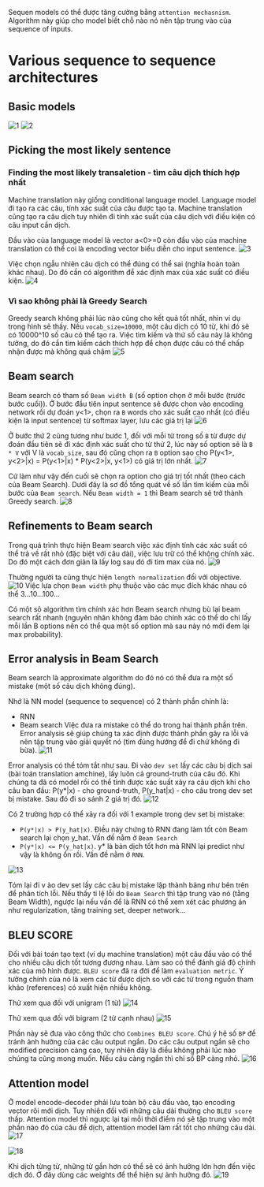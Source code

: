 Sequen models có thể được tăng cường bằng `attention mechasnism`. Algorithm này giúp cho model biết chỗ nào nó nên tập trung vào của sequence of inputs.

# Various sequence to sequence architectures
## Basic models
![1](images/AttentionMechanism/1.png)
![2](images/AttentionMechanism/2.png)

## Picking the most likely sentence
### Finding the most likely transaletion - tìm câu dịch thích hợp nhất

Machine translation này giống conditional language model. Language model đi tạo ra các câu, tính xác suất của câu được tạo ta. Machine translation cũng tạo ra câu dịch tuy nhiên đi tính xác suất của câu dịch với điều kiện có câu input cần dịch. 

Đầu vào của language model là vector a<0>=0 còn đầu vào của machine translation có thể coi là encoding vector biểu diễn cho input sentence.
![3](images/AttentionMechanism/3.png)

Việc chọn ngẫu nhiên câu dịch có thể đúng có thể sai (nghĩa hoàn toàn khác nhau). Do đó cần có algorithm để xác định max của xác suất có điều kiện.
![4](images/AttentionMechanism/4.png)

### Vì sao không phải là Greedy Search

Greedy search không phải lúc nào cũng cho kết quả tốt nhất, nhìn ví dụ trong hình sẽ thấy. Nếu `vocab_size=10000`, một câu dịch có 10 từ, khi đó sẽ có 10000^10 số câu có thể tạo ra. Việc tìm kiếm và thử số câu này là không tưởng, do đó cần tìm kiếm cách thích hợp để chọn được câu có thể chấp nhận được mà không quá chậm
![5](images/AttentionMechanism/5.png)

## Beam search
Beam search có tham số `Beam width B` (số option chọn ở mỗi bước (trước bước cuối)). Ở bước đầu tiên input sentence sẽ được chon vào encoding network rồi dự đoán y<1>, chọn ra `B` words cho xác suất cao nhất (có điều kiện là input sentence) từ softmax layer, lưu các giá trị lại
![6](images/AttentionMechanism/6.png)

Ở bước thứ 2 cũng tương như bước 1, đối với mỗi từ trong số `B` từ được dự đoán đầu tiên sẽ đi xác định xác suất cho từ thứ 2, lúc này số option sẽ là `B * V` với V là `vocab_size`, sau đó cũng chọn ra `B` option sao cho P(y<1>, y<2>|x) = P(y<1>|x) * P(y<2>|x, y<1>) có giá trị lớn nhất.
![7](images/AttentionMechanism/7.png)

Cứ làm như vậy đến cuối sẽ chọn ra option cho giá trị tốt nhất (theo cách của Beam Search).
Dưới đây là sơ đồ tổng quát về số lần tìm kiếm của mỗi bước của `Beam search`. Nếu `Beam width = 1` thì Beam search sẽ trở thành Greedy search.
![8](images/AttentionMechanism/8.png)

## Refinements to Beam search
Trong quá trình thực hiện Beam search việc xác định tính các xác suất có thể trả về rất nhỏ (đặc biệt với câu dài), việc lưu trữ có thể không chính xác. Do đó một cách đơn giản là lấy log sau đó đi tìm max của nó.
![9](images/AttentionMechanism/9.png)

Thường người ta cũng thực hiện `length normalization` đối với objective.
![10](images/AttentionMechanism/10.png)
Việc lựa chọn `Beam width` phụ thuộc vào các mục đích khác nhau có thể 3...10...100...

Có một sô algorithm tìm chính xác hơn Beam search nhưng bù lại beam search rất nhanh (nguyên nhân không đảm bảo chính xác có thể do chỉ lấy mỗi lần B options nên có thể qua một số option mà sau này nó mới đem lại max probability).

## Error analysis in Beam Search

Beam search là approximate algorithm do đó nó có thể đưa ra một số mistake (một số câu dịch không đúng).

Nhớ là NN model (sequence to sequence) có 2 thành phần chính là:
- RNN
- Beam search
Việc đưa ra mistake có thể do trong hai thành phần trên. Error analysis sẽ giúp chúng ta xác định được thành phần gây ra lỗi và nên tập trung vào giải quyết nó (tìm đúng hướng để đi chứ không đi bừa).
![11](images/AttentionMechanism/11.png)

Error analysis có thể tóm tắt như sau. Đi vào `dev set` lấy các câu bị dịch sai (bài toán translation amchine), lấy luôn cả ground-truth của câu đó. Khi chúng ta đã có model rồi có thể tính được xác suất xảy ra câu dịch khi cho câu ban đầu: P(y*|x) - cho ground-truth, P(y_hat|x) - cho câu trong dev set bị mistake. Sau đó đi so sánh 2 giá trị đó.
![12](images/AttentionMechanism/12.png)

Có 2 trường hợp có thể xảy ra đối với 1 example trong dev set bị mistake:
-  `P(y*|x) > P(y_hat|x)`. Điều này chứng tỏ RNN đang làm tốt còn Beam search lại chọn y_hat. Vấn đề nằm ở `Beam Search`
- `P(y*|x) <= P(y_hat|x)`. y* là bản dịch tốt hơn mà RNN lại predict như vậy là không ổn rồi. Vấn đề nằm ở `RNN`.

![13](images/AttentionMechanism/13.png)

Tóm lại đi v ào dev set lấy các câu bị mistake lập thành bảng như bên trên để phân tích lỗi. Nếu thấy tỉ lệ lỗi do `Beam Search` thì tập trung vào nó (tằng Beam Width), ngược lại nếu vấn đề là RNN có thể xem xét các phương án như regularization, tăng training set, deeper network...


## BLEU SCORE

Đối với bài toán tạo text (ví dụ machine translation) một câu đầu vào có thể cho nhiều câu dịch tốt tương đương nhau. Làm sao có thể đánh giá độ chính xác của mô hình được. `BLEU score` đã ra đời để làm `evaluation metric`. Ý tưởng chính của nó là xem các từ được dịch so với các từ trong nguồn tham khảo (references) có xuất hiện nhiều không.

Thử xem qua đối với unigram (1 từ)
![14](images/AttentionMechanism/14.png)

Thử xem qua đối với bigram (2 từ cạnh nhau)
![15](images/AttentionMechanism/15.png)

Phần này sẽ đưa vào công thức cho `Combines BLEU score`. Chú ý hệ số `BP` để tránh ảnh hưởng của các câu output ngắn. Do các câu output ngắn sẽ cho modified precision càng cao, tuy nhiên đây là điều không phải lúc nào chúng ta cũng mong muốn. Nếu câu càng ngắn thì chỉ số BP càng nhỏ.
![16](images/AttentionMechanism/16.png)

## Attention model

Ở model encode-decoder phải lưu toàn bộ câu đầu vào, tạo encoding vector rôi mới dịch. Tuy nhiên đối với những câu dài thường cho `BLEU score` thấp. Attention model thì ngược lại tại mỗi thời điểm nó sẽ tập trung vào một phần nào đó của câu để dịch, attention model làm rất tốt cho những câu dài.
![17](images/AttentionMechanism/16.png)

![18](images/AttentionMechanism/19.png)

Khi dịch từng từ, những từ gần hơn có thể sẽ có ảnh hưởng lớn hơn đến việc dịch đó. Ở đây dùng các weights để thể hiện sự ảnh hưởng đó.
![19](images/AttentionMechanism/19.png)
